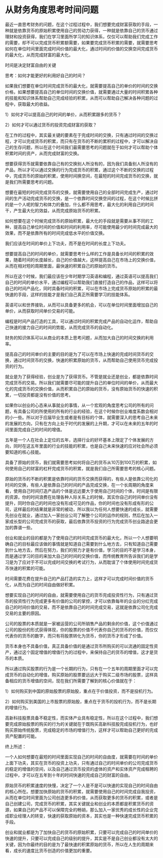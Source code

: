 # 从财务角度思考时间问题

最近一直思考财务的问题，在这个过程过程中，我们想要完成财富获取的手段，一种就是依靠货币的原始积累使用自己的劳动力获得，一种就是依靠自己的货币通过理财和投资获得，我们在学习里面所学习的知识体系，仅仅可以帮助我们完成工作的需要，却不可以完成货币积累额需要，如果要完成货币积累的需要，就需要思考如何在单位时间里面完成时间价值的最大化，通过时间的价值的交换空间完成货币的最大化，从而完成财富的最大化。

时间是决定财富自由的关键

思考：如何才能更好的利用好自己的时间？

如果我们想要在单位时间完成货币的最大化，就需要提高自己的单价的时间的交换价格，如果想要提高自己的单位时间的交换价值，就需要通过大量的时间积累各种的技能和知识体系帮助自己完成经验的积累，从而可以帮助自己解决各种问题的过程中，获取最大的收益。

1）如何才可以提高自己的时间的单价，从而积累跟多的货币？

2）如何才可以通过货币的投资完成财富的获取？

在工作的过程中，其实最关键的要素在于完成时间的交换，只有通过时间的交换过程，才可以完成货币的积累，而只有在货币的不断的累积的过程中，才可以解决自己的生存问题，所以在这个时间我们最需要思考的问题就在于如何才可以帮助个体积累时间的资产，从而完成财富的交换。

想要获得货币就需要依靠自己有的交换别人所没有的，因为我们具备别人所没有的产品，所以才可以通过交换的行为完成货币的积累，通过这个不断的交换的过程中，完成货币的原始的积累，使用时间换空间，在最短的时间完成货币的交换，就是我们所需要思考的问题。

想要在最短的时间完成货币的交换，就需要使用自己的全部时间完成生产，通过时间的生产活动完成货币的交换，是一个依靠时间交换空间的过程，在这个时候比拼的是一个人呢的智力和体力的叠加，什么都不用思考，最大化的利用自己的时间干，产生最大化的效益，从而完成原始货币的积累。

如何想要在这个时候完成货币的原始积累，最大化的手段就是需要从事不同的工种，提高自己单位时间的价值和时间的利用率，尽可能使用最少的时间完成最大的效果，而不是依靠所有的时间完成低水平的价值交换。

我们应该在时间的单价上下功夫，而不是在时间的长度上下功夫。

想要提高自己的时间的单价，就需要思考什么样的工作是具备长时间的积累的效果，随着时间的长度越长，自己的价值越大，这样提高自己在市场上的交换价值，从而在相对短的周期里面，最快速的积累自己的原始的货币。

所以在这个时候，我们最应该在少年时期学习英语和编程，通过英语可以提高我们自己的时间的单价水平，通过编程可以帮助我们直接打造自己的作品，这样可以将自己的时间产品化，同时具备时间的积累，可以在市场上完成货币原始的积累的最快速的手段，这样的技能才是我们自己真正所需要学习的技能体系。

英语可以和世界接轨，从而可以具备更多的机会，可以在单位时间里面增加自己的单价，从而获取时间单价交易的可能。

编程是时间产品打造的工具，可以通过时间的积累完成产品的自动化运作，帮助自己快速的接力自己的时间的势能，从而完成货币的自动化。

财务的知识体系可以从商业的本质上思考问题，从而加大自己的时间交换的利用率。

提高自己的时间单价的主要的目的是为了可以在市场上快速的完成时间货币的交换，通过时间货币的交换，快速的积累原始的货币，从而帮助自己使用货币完成投资的行为。

就业是为了获得经验，创业是为了获得货币。不管是就业还是创业，都是依靠时间完成货币的交易。所以我们就需要尽可能的提升自己的单位时间的单价，从而最大化的完成货币的交换价值，从而积累自己的原始的货币，没有原始货币的快速的积累，一切投资都是没有价值的思考。

如果你以创业的心态来从事就业的事情，从一个宏观的角度思考公司的所有的问题，有具备公司的所使用的所有的行业的经验，在这个时候你创业难度系数会相对的小一些。所以对于应届毕业生或者是有目标的个体，就需要深入的思考自己未来的发展的方向，只有在方向上处于时代的发展的上升期，才可以在未来的五年的时间里面完成自己的时间的增值。

五年是一个人在社会上定位的五年，选择行业的好坏基本上限定了个体发展的方向，同时在这五年里面的行业的技能的积累，也是自己未来快速的应对社会所必须要知道的核心技能。

具备了原始的货币，我们就需要思考如何将自己的货币从10万到100万的积累，如何使用自己的财富的杠杆完成货币的积累，就是我们自己所需要思考的核心问题。

原始的货币的不断的积累是依靠时间的货币交换而获得的，有些人是依靠公司化的时间的交换，有些人是依靠自己的时间的产品完成交换，在一个长周期的角度来看，使用自己时间打造产品的个体是远远要大于使用自己时间的个体，时间是有限的资源，你的时间浪费在处理各种人际关系上的时候，其实你自己的时间单价没有提升，同时你自己的时间也没有形成可见的作品，你的时间也没有形成有形的公司，这样最后的结果就是非常的被动，所以我以为任何人想要快速的成长，就需要先创业在就业，通过加入一家创业公司了解整个公司的运作的规则，然后在加入一家成长型的公司完成货币的获取，最后依靠货币投资的行为完成货币创业路途会更加的靠谱一些。

创业和就业的目的都是为了使用自己的时间完成货币的最大化，所以一个人想要明确自己的目标最应该做的事情就是知道自己需要到什么地方去，只有知道自己需要到什么地方去，然后在努力，我们的努力才是有价值，学习的目的不是学习本身，而是通过学习的目的来加大自己的时间的交换价值，而传统教育所告诉我们的是学习是为了应对于不可以完成时间交换的考试行为，从而耽误了个体使用时间完成货币快速的积累的可能。

时间需要花费在提升自己的产品打造的实力上，这样才可以完成时间价值的货币化，从而为自己的时间自由做好积累。

想要实现自己的时间的自由，就需要使用自己的货币完成投资性行为，只有通过货币的投资性行为完成更多有价值的公司的掌控，才可以依靠每年的企业的分红完成自己的时间价值的交易，而不是依靠自己的时间完成交易，这就是依靠公司化完成交易的主要的原因。

公司的股票的本质就是一家被运营的公司所销售产品的剩余的价值，这个价值通过公司的股份的形式获得体现，你的股票的价值不代表你自己的货币的价值，而仅仅代表你的货币的数字，而只有将股票转化为货币，你的货币才形成了价值。

货币本身也不具备价值，真正具备价值的是通过货币所购买的可以流通的固定性资产，通过这个固定增值的增值行为的过程中，来保持自己的货币的增值，这才是货币的本质。

所以通过购买股票的行为是一个长期的行为，只有在一个五年的周期里面才可以完成货币的自动化的增值，购买原始的股票要远远大于购买二级市场的股票，这样具备相应的货币增值的空间，现在我们所需要了解到的核心价值就在于：

1）如何购买到中国的原始股票的原始股，重点在于价值投资，而不是投机行为。

2）如何购买到美国的上市股票的原始股，重点在于货币的投机行为，而不是长期的增值行为。

高新科技股票具备不稳定性，而实体产业具有稳定性，所以在这个过程中，我们想要完成原始股票的购买的行为的关键就在于既购买高新科技股完成投机行为，也好购买原始传统股票，完成稳定的市场的增值行为，这样才可以帮助自己更好的完成资产配置的可能。

终上所述：

一个人如何想要在最短的时间里面实现自己的时间的自由度，就需要在时间的单价上面下功夫，其实在货币的投资上功夫，只有通过自己的时间单价的公司完成货币的稳定的增值的空间，以及自己通过货币投资的虚体的资产和实体资产完成租聘的过程中，才可以在五年到十年的时间快速的完成自己的财富的自由。

原始货币的积累速度的快慢，决定了一个人是不是可以快速的实现自己的时间自由的核心所在。想要加快原始的货币的积累，就需要使用自己的时间完成自我投资，从而在单位时间里面为公司创造更多的价值，从而获取更多的货币的积累，或者是自己创建公司，完成货币的积累，其实关键就业和创业的本质都是积累货币的资源，如果自己的产品不可以保障完全的畅销，那么加入一家优秀的成长性的企业完成职业经理人的转变，快速的获取原始的资本，其实也是一种快速完成货币积累的手段。

创业和就业都是为了加快自己的货币的原始积累，只要可以完成自己的时间单价的快速的提升，只要可以完成自己的级别的提升，其实是不是自己创业都没有太大的关键，因为你最终的目的是为了最快速的积累原始的货币，所以在人生的周期来看，成长的速度比货币创造的价值更加的重要。
